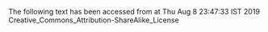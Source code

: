 The following text has been accessed from at Thu Aug 8 23:47:33 IST 2019
Creative_Commons_Attribution-ShareAlike_License
